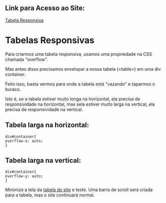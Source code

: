 ## Link para Acesso ao Site:

[Tabela Responsiva](https://andersonr-o.github.io/Html-Css/Tabelas-Responsivas/tabela-responsiva.html)

# Tabelas Responsivas

Para criarmos uma tabela responsiva, usamos uma propriedade na CSS chamada "overflow".

Mas antes disso precisamos envelopar a nossa tabela (&lt;table&gt;) em uma div container.

Feito isso, basta vermos para onde a tabela está "vazando" e taparmos o buraco.

Isto é, se a tabela estiver muito longa na horizontal, ela precisa de responsividade na horizontal, mas sela estiver muito larga na vertical, ela precisa de responsividade na vertical.

## Tabela larga na horizontal:

``div#container{``<br>
``overflow-x: auto;``<br>
``}``

## Tabela larga na vertical:

``div#container{``<br>
``overflow-y: auto;``<br>
``}``

Minimize a tela da [tabela do site](https://andersonr-o.github.io/Html-Css/Tabelas-Responsivas/tabela-responsiva.html) e teste. Uma barra de scroll será criada para a tabela, mas o site continuará normal.
